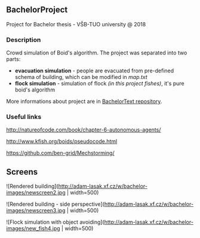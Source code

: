 ## BachelorProject
Project for Bachelor thesis - VŠB-TUO university @ 2018

### Description
Crowd simulation of Boid's algorithm. The project was separated into two parts:
* **evacuation simulation** - people are evacuated from pre-defined schema of building, which can be modified in *map.txt*
* **flock simulation** - simulation of flock *(in this project fishes)*, it's pure boid's algorithm

More informations about project are in [BachelorText repository](https://github.com/pr033r/BachelorText/blob/master/main.pdf).

### Useful links
http://natureofcode.com/book/chapter-6-autonomous-agents/

http://www.kfish.org/boids/pseudocode.html

https://github.com/ben-grid/Mechstorming/

## Screens

![Rendered building](http://adam-lasak.xf.cz/w/bachelor-images/newscreen2.jpg | width=500)

![Rendered building - side perspective](http://adam-lasak.xf.cz/w/bachelor-images/newscreen3.jpg | width=500)

![Flock simulation with object avoiding](http://adam-lasak.xf.cz/w/bachelor-images/new_fish4.jpg | width=500)
